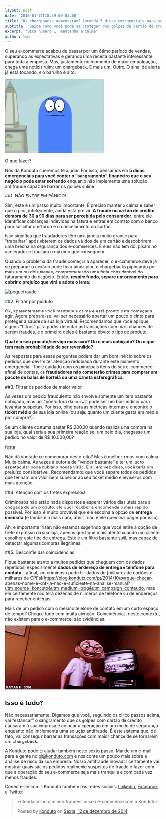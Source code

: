 ```yaml
---
layout: post
date: '2016-01-12T18:39:00-03:00'
title: "Os chargebacks aumentaram? Aprenda 5 dicas emergenciais para se proteger de fraudes"
subtitle: "Saiba como você pode se proteger dos golpes de cartão de crédito enquanto não implanta uma solução antifraude"
excerpt: "Dica número 1: mantenha a calma"
author: tom
---
```

O seu e-commerce acabou de passar por um ótimo período de vendas, superando as expectativas e gerando uma receita bastante interessante para toda a empresa. Mas, justamente no momento de maior empolgação, chega uma notícia ruim: um chargeback. E mais um. Outro. O sinal de alerta já está tocando, e o barulho é alto.  

![blu](/images/160112-blu.gif)

O que fazer?

Nós da Konduto queremos te ajudar. Por isso, pensamos em **5 dicas emergenciais para você conter o “sangramento” financeiro que o seu negócio pode estar sofrendo** enquanto não implementa uma solução antifraude capaz de barrar os golpes online. 

##1. NÃO ENTRE EM PÂNICO!

Sim, este é um passo muito importante. É preciso manter a calma e saber que o pior, infelizmente, ainda está por vir. **A fraude no cartão de crédito demora de 30 a 90 dias para ser percebida pelo consumidor**, entre ele identificar cobranças indevidas na fatura e entrar em contato com o banco para solicitar o estorno e o cancelamento do cartão. 

Isso significa que fraudadores têm uma janela muito grande para “trabalhar” após obterem os dados válidos de um cartão e descobrirem uma brecha na segurança dos e-commerces. E eles não têm dó: pisam no acelerador e fraudam o máximo que conseguem.

Quando o problema da fraude começar a aparecer, o e-commerce deve já se preparar: o cenário pode ficar ainda pior, e chargebacks pipocarão por mais um ou dois meses, comprometendo uma fatia considerável do faturamento do negócio. Então, **respire fundo, separe um orçamento para cobrir o prejuízo que virá e adote o lema**: 

![peguefraude](/images/160112-kcpf.jpg)

##2. Filtrar por produto

Ok, aparentemente você manteve a calma e está pronto para começar a agir. Agora prepare-se: vai ser necessário apertar um pouco o cinto para proteger a saúde da sua loja virtual. Recomendamos que você aplique alguns “filtros” para poder detectar as transações com mais chances de serem fraudes, e o primeiro deles é bastante óbvio: o tipo de produto.

**Qual é o seu produto/serviço mais caro? Ou o mais cobiçado? Ou o que tem mais probabilidade de ser revendido?**

As respostas para essas perguntas podem dar um bom indício sobre os pedidos que devem ter atenção redobrada durante este momento emergencial. Tome cuidado com os principais itens do seu e-commerce: afinal de contas, os **fraudadores não cometerão crimes para comprar um pacote de balas de hortelã ou uma caneta esferográfica**. 

##3. Filtrar os pedidos de maior valor

Às vezes um pedido fraudulento não envolve somente um item bastante cobiçado, mas um “ponto fora da curva” pode ser um bom indício para levantar suspeitas. Por isso, olhe para as métricas internas e encontre o **ticket médio** de sua loja online (ou seja: quanto um cliente gasta em média por compra?). 

Se um cliente costuma gastar R$ 200,00 quando realiza uma compra na sua loja, qual seria a sua primeira reação se, um belo dia, chegasse um pedido no valor de R$ 10.000,00? 

[festa](/images/160112-celebration.gif)

Não dá vontade de comemorar deste jeito? Mas é melhor irmos com calma. Muita calma. Às vezes a euforia de “vender bastante” e ter um lucro espetacular pode nublar a nossa visão. E aí, em vez disso, você teria um prejuízo considerável. Recomendamos que você separe todos os pedidos que tenham um valor bem superior ao seu ticket médio e revise-os com mais atenção. 

##4. Atenção com os fretes expressos! 

Criminosos não estão nada dispostos a esperar vários dias úteis para a chegada de um produto: ele quer receber a encomenda o mais rápido possível. Por isso, é muito provável que ele escolha a opção de **entrega imediata** (e também a mais cara, afinal, não é ele quem vai pagar por isso). 

Ah, e importante frisar: não estamos sugerindo que você retire a opção de frete expresso da sua loja, apenas que fique mais atento quando um cliente escolher este tipo de entrega. Este é um filtro bastante sutil, mas capaz de detectar algumas compras ilegítimas. 

##5. Desconfie das coincidências

Fique bastante atento a muitos pedidos que cheguem com os dados repetidos, especialmente **dados de endereço de entrega e telefone para contato** - afinal, um criminoso pode ter dados de [milhares de cartões e milhares de CPFs](https://blog.konduto.com/pt/2014/10/porque-checar-apenas-nome-e-cpf-ja-nao-e-suficiente-na-analise-manual?utm_source=konduto&utm_medium=blog&utm_campaign=conteudo, mas ele certamente não terá dezenas de números de telefone ou de endereços para receber entregas. 

Mais de um pedido com o mesmo telefone de contato em um curto espaço de tempo? Cheque tudo com muita atenção. Coincidências, neste contexto, não existem para o e-commerce: são evidências. 

![coincidencia](/images/160112-coincidence.gif)

## Isso é tudo?

Não necessariamente. Digamos que você, seguindo os cinco passos acima, vai “estancar” o sangramento que os golpes com cartão de crédito causaram à sua empresa e colocar a operação em um modo de segurança enquanto não implementa uma solução antifraude. É este sistema que, de fato, vai conseguir barrar as transações com maior chance de se tornarem um chargeback. 

A Konduto pode te ajudar também neste sexto passo. Mande um e-mail para a gente no [oi@konduto.com](mailto:oi@konduto.com) e nos conte um pouco mais sobre a análise de risco da sua empresa. Nosso antifraude inovador certamente vai mostrar quais são os pedidos realmente suspeitos de fraude e fazer com que a operação do seu e-commerce seja mais tranquila e com cada vez menos fraudes. 

Conecte-se com a Konduto também nas redes sociais: [Linkedin](https://www.linkedin.com/company/konduto), [Facebook](https://www.facebook.com/konduto) e [Twitter](https://twitter.com/KondutoBR)  

<div id="fb-root"></div><script>(function(d, s, id) {  var js, fjs = d.getElementsByTagName(s)[0];  if (d.getElementById(id)) return;  js = d.createElement(s); js.id = id;  js.src = "//connect.facebook.net/pt_BR/sdk.js#xfbml=1&version=v2.3";  fjs.parentNode.insertBefore(js, fjs);}(document, 'script', 'facebook-jssdk'));</script><div class="fb-post" data-href="https://www.facebook.com/konduto/videos/613187352119217/" data-width="650"><div class="fb-xfbml-parse-ignore"><blockquote cite="https://www.facebook.com/konduto/videos/613187352119217/"><p>Entenda como diminuir fraudes no seu e-commerce com a Konduto:</p>Posted by <a href="https://www.facebook.com/konduto/">Konduto</a> on&nbsp;<a href="https://www.facebook.com/konduto/videos/613187352119217/">Sexta, 12 de dezembro de 2014</a></blockquote></div></div>
